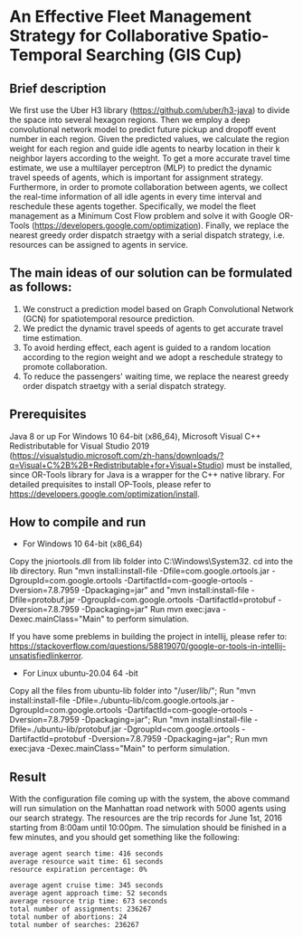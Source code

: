 # An Effective Fleet Management Strategy for Collaborative Spatio-Temporal Searching (GIS Cup)

## Brief description
We first use the Uber H3 library (https://github.com/uber/h3-java) to divide the space into several hexagon regions. Then we employ a deep convolutional network model to predict future pickup and dropoff event number in each region. Given the predicted values, we calculate the region weight for each region and guide idle agents to nearby location in their k neighbor layers according to the weight. To get a more accurate travel time estimate, we use a multilayer perceptron (MLP) to predict the dynamic travel speeds of agents, which is important for assignment strategy. Furthermore, in order to promote collaboration between agents, we collect the real-time information of all idle agents in every time interval and reschedule these agents together. Specifically, we model the fleet management as a Minimum Cost Flow problem and solve it with Google OR-Tools (https://developers.google.com/optimization). Finally, we replace the nearest greedy order dispatch straetgy with a serial dispatch strategy, i.e. resources can be assigned to agents in service.

## The main ideas of our solution can be formulated as follows:
1. We construct a prediction model based on Graph Convolutional Network (GCN) for spatiotemporal resource prediction.
2. We predict the dynamic travel speeds of agents to get accurate travel time estimation.
3. To avoid herding effect, each agent is guided to a random location according to the region weight and we adopt a reschedule strategy to promote collaboration.
4. To reduce the passengers' waiting time, we replace the nearest greedy order dispatch straetgy with a serial dispatch strategy.


## Prerequisites
Java 8 or up
For Windows 10 64-bit (x86_64), Microsoft Visual C++ Redistributable for Visual Studio 2019 (https://visualstudio.microsoft.com/zh-hans/downloads/?q=Visual+C%2B%2B+Redistributable+for+Visual+Studio) must be installed, since OR-Tools library for Java is a wrapper for the C++ native library.
For detailed prequisites to install OP-Tools, please refer to https://developers.google.com/optimization/install.


## How to compile and run

- For Windows 10 64-bit (x86_64)

Copy the jniortools.dll from lib folder into C:\Windows\System32.
cd into the lib directory.
Run "mvn install:install-file -Dfile=com.google.ortools.jar -DgroupId=com.google.ortools -DartifactId=com-google-ortools -Dversion=7.8.7959 -Dpackaging=jar" and "mvn install:install-file -Dfile=protobuf.jar -DgroupId=com.google.ortools -DartifactId=protobuf -Dversion=7.8.7959 -Dpackaging=jar"
Run mvn exec:java -Dexec.mainClass="Main" to perform simulation.

   If you have some preblems in building the project in intellij, please refer to: https://stackoverflow.com/questions/58819070/google-or-tools-in-intellij-unsatisfiedlinkerror.

- For Linux ubuntu-20.04 64 -bit

Copy all the files from ubuntu-lib folder into "/user/lib/";
Run "mvn install:install-file -Dfile=./ubuntu-lib/com.google.ortools.jar -DgroupId=com.google.ortools -DartifactId=com-google-ortools -Dversion=7.8.7959 -Dpackaging=jar";
Run "mvn install:install-file -Dfile=./ubuntu-lib/protobuf.jar -DgroupId=com.google.ortools -DartifactId=protobuf -Dversion=7.8.7959 -Dpackaging=jar";
Run mvn exec:java -Dexec.mainClass="Main" to perform simulation.


## Result
With the configuration file coming up with the system, the above command will run simulation on the Manhattan road network with 5000 agents using our search strategy. The resources are the trip records for June 1st, 2016 starting from 8:00am until 10:00pm. The simulation should be finished in a few minutes, and you should get something like the following:
```
average agent search time: 416 seconds 
average resource wait time: 61 seconds 
resource expiration percentage: 0%

average agent cruise time: 345 seconds 
average agent approach time: 52 seconds 
average resource trip time: 673 seconds 
total number of assignments: 236267
total number of abortions: 24
total number of searches: 236267  
```   


